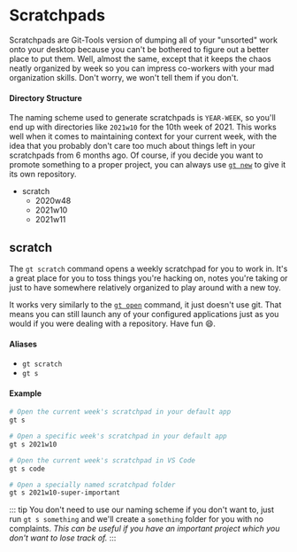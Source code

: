 # Scratchpads
Scratchpads are Git-Tools version of dumping all of your "unsorted" work onto your
desktop because you can't be bothered to figure out a better place to put them. Well,
almost the same, except that it keeps the chaos neatly organized by week so you can
impress co-workers with your mad organization skills. Don't worry, we won't tell them
if you don't.

#### Directory Structure
The naming scheme used to generate scratchpads is `YEAR-WEEK`, so you'll end up with
directories like `2021w10` for the 10th week of 2021. This works well when it comes
to maintaining context for your current week, with the idea that you probably don't
care too much about things left in your scratchpads from 6 months ago. Of course,
if you decide you want to promote something to a proper project, you can always
use [`gt new`](repos.md#new) to give it its own repository.

<FileTree>

 - scratch
   - 2020w48
   - 2021w10
   - 2021w11
</FileTree>


## scratch <Badge text="v1.2.8+"/>
The `gt scratch` command opens a weekly scratchpad for you to work in. It's a great
place for you to toss things you're hacking on, notes you're taking or just to have
somewhere relatively organized to play around with a new toy.

It works very similarly to the [`gt open`](repos.md#open) command, it just doesn't use git.
That means you can still launch any of your configured applications just as you would
if you were dealing with a repository. Have fun :smile:.

#### Aliases
 - `gt scratch`
 - `gt s`


#### Example
```powershell
# Open the current week's scratchpad in your default app
gt s

# Open a specific week's scratchpad in your default app
gt s 2021w10

# Open the current week's scratchpad in VS Code
gt s code

# Open a specially named scratchpad folder
gt s 2021w10-super-important
```
 
::: tip
You don't need to use our naming scheme if you don't want to, just run `gt s something` and
we'll create a `something` folder for you with no complaints. *This can be useful if you
have an important project which you don't want to lose track of.*
:::

<script>
import FileTree from "../../../components/FileTree.vue"

export default {
  components: {
    FileTree
  }
}
</script>